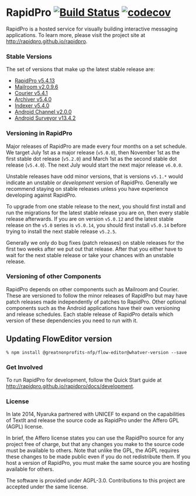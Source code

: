 # RapidPro [![Build Status](https://travis-ci.org/greatnonprofits-nfp/rapidpro.svg?branch=master)](https://travis-ci.org/rapidpro/rapidpro) [![codecov](https://codecov.io/gh/greatnonprofits-nfp/rapidpro/branch/master/graph/badge.svg)](https://codecov.io/gh/greatnonprofits-nfp/rapidpro)    

RapidPro is a hosted service for visually building interactive messaging applications.
To learn more, please visit the project site at http://rapidpro.github.io/rapidpro.

### Stable Versions

The set of versions that make up the latest stable release are:

 * [RapidPro v5.4.13](https://github.com/rapidpro/rapidpro/releases/tag/v5.4.13)
 * [Mailroom v2.0.9.6](https://github.com/greatnonprofits-nfp/mailroom/releases/tag/v2.0.9.6)
 * [Courier v5.4.1](https://github.com/nyaruka/courier/releases/tag/v5.4.1)
 * [Archiver v5.4.0](https://github.com/nyaruka/rp-archiver/releases/tag/v5.4.0)
 * [Indexer v5.4.0](https://github.com/nyaruka/rp-indexer/releases/tag/v5.4.0)
 * [Android Channel v2.0.0](https://github.com/rapidpro/android-channel/releases/tag/v2.0.0)
 * [Android Surveyor v13.4.2](https://github.com/rapidpro/surveyor/releases/tag/v13.4.2)

### Versioning in RapidPro

Major releases of RapidPro are made every four months on a set schedule. We target July 1st
as a major release (`v5.0.0`), then November 1st as the first stable dot release (`v5.2.0`) and March 1st
as the second stable dot release (`v5.4.0`). The next July would start the next major release `v6.0.0`.

Unstable releases have odd minor versions, that is versions `v5.1.*` would indicate an unstable or *development*
version of RapidPro. Generally we recommend staying on stable releases unless you
have experience developing against RapidPro.

To upgrade from one stable release to the next, you should first install and run the migrations
for the latest stable release you are on, then every stable release afterwards. If you are
on version `v5.0.12` and the latest stable release on the `v5.0` series is `v5.0.14`, you should
first install `v5.0.14` before trying to install the next stable release `v5.2.5`.

Generally we only do bug fixes (patch releases) on stable releases for the first two weeks after we put
out that release. After that you either have to wait for the next stable release or take your
chances with an unstable release.

### Versioning of other Components

RapidPro depends on other components such as Mailroom and Courier. These are versioned to follow the minor releases of RapidPro but may have patch releases made independently of patches to RapidPro. Other optional components such as the Android applications have their own versioning and release schedules. Each stable release of RapidPro details which version of these dependencies you need to run with it.

## Updating FlowEditor version

```
% npm install @greatnonprofits-nfp/flow-editor@whatver-version --save
```

### Get Involved

To run RapidPro for development, follow the Quick Start guide at http://rapidpro.github.io/rapidpro/docs/development.

### License

In late 2014, Nyaruka partnered with UNICEF to expand on the capabilities of TextIt and release the source code as RapidPro under the Affero GPL (AGPL) license.

In brief, the Affero license states you can use the RapidPro source for any project free of charge, but that any changes you make to the source code must be available to others. Note that unlike the GPL, the AGPL requires these changes to be made public even if you do not redistribute them. If you host a version of RapidPro, you must make the same source you are hosting available for others.

The software is provided under AGPL-3.0. Contributions to this project are accepted under the same license.
